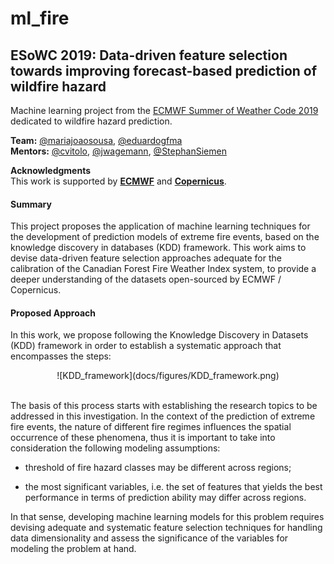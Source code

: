 # ml_fire

## ESoWC 2019: Data-driven feature selection towards improving forecast-based prediction of wildfire hazard


Machine learning project from the [ECMWF Summer of Weather Code 2019](https://github.com/esowc/challenges_2019) dedicated to wildfire hazard prediction.

**Team:** [@mariajoaosousa](https://github.com/mariajoaosousa), [@eduardogfma](https://github.com/eduardogfma)  
**Mentors:** [@cvitolo](https://github.com/cvitolo),
[@jwagemann](https://github.com/jwagemann), [@StephanSiemen](https://github.com/StephanSiemen)

**Acknowledgments**  
This work is supported by **[ECMWF](http://www.ecmwf.int)** and **[Copernicus](https://climate.copernicus.eu/)**.  


#### Summary


This project proposes the application of machine learning techniques for the development of prediction models of extreme fire events, based on the knowledge discovery in databases (KDD) framework. This work aims to devise data-driven feature selection approaches adequate for the calibration of the Canadian Forest Fire Weather Index system, to provide a deeper understanding of the datasets open-sourced by ECMWF / Copernicus.


#### Proposed Approach

In this work, we propose following the Knowledge Discovery in Datasets (KDD) framework in order to establish a systematic approach that encompasses the steps:

<center>
<div style="width:100%">
![KDD_framework](docs/figures/KDD_framework.png)
</div>
</br>
</center>


The basis of this process starts with establishing the research topics to be addressed in this investigation. In the context of the prediction of extreme fire events, the nature of different fire regimes influences the spatial occurrence of these phenomena, thus it is important to take into consideration the following modeling assumptions:

- threshold of fire hazard classes may be different across regions;

- the most significant variables, i.e. the set of features that yields the best performance in terms of prediction ability may differ across regions.


In that sense, developing machine learning models for this problem requires devising adequate and systematic feature selection techniques for handling data dimensionality and assess the significance of the variables for modeling the problem at hand.
